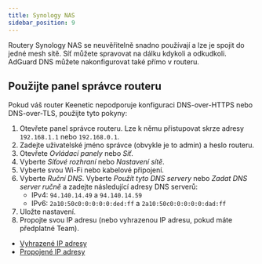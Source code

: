 ```yaml
---
title: Synology NAS
sidebar_position: 9
---
```


Routery Synology NAS se neuvěřitelně snadno používají a lze je spojit do jedné mesh sítě. Síť můžete spravovat na dálku kdykoli a odkudkoli. AdGuard DNS můžete nakonfigurovat také přímo v routeru.

## Použijte panel správce routeru

Pokud váš router Keenetic nepodporuje konfiguraci DNS-over-HTTPS nebo DNS-over-TLS, použijte tyto pokyny:

1. Otevřete panel správce routeru. Lze k němu přistupovat skrze adresy `192.168.1.1` nebo `192.168.0.1`.
2. Zadejte uživatelské jméno správce (obvykle je to admin) a heslo routeru.
3. Otevřete _Ovládací panely_ nebo _Síť_.
4. Vyberte _Síťové rozhraní_ nebo _Nastavení sítě_.
5. Vyberte svou Wi-Fi nebo kabelové připojení.
6. Vyberte _Ruční DNS_. Vyberte _Použít tyto DNS servery_ nebo _Zadat DNS server ručně_ a zadejte následující adresy DNS serverů:
   - IPv4: `94.140.14.49` a `94.140.14.59`
   - IPv6: `2a10:50c0:0:0:0:0:ded:ff` a `2a10:50c0:0:0:0:0:dad:ff`
7. Uložte nastavení.
8. Propojte svou IP adresu (nebo vyhrazenou IP adresu, pokud máte předplatné Team).

- [Vyhrazené IP adresy](/private-dns/connect-devices/other-options/dedicated-ip.md)
- [Propojené IP adresy](private-dns/connect-devices/other-options/linked-ip.md)
